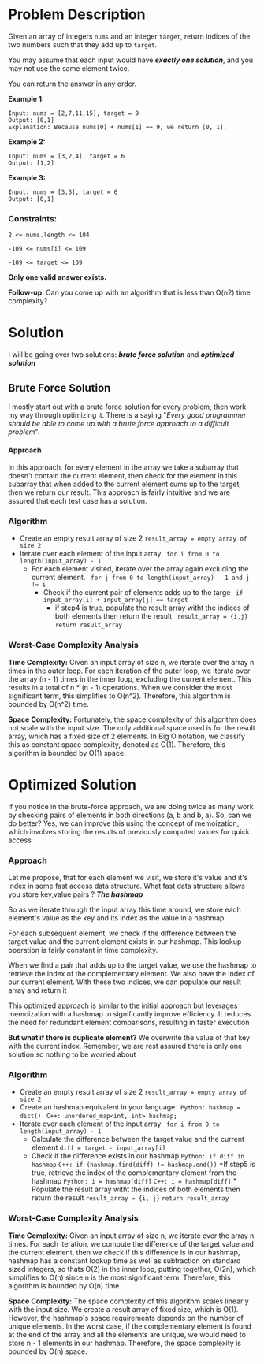 # Problem Description

Given an array of integers ```nums``` and an integer ```target```, return indices of the two numbers such that they add up to ```target```.

You may assume that each input would have ***exactly one solution***, and you may not use the same element twice.

You can return the answer in any order.

 

**Example 1:**
```
Input: nums = [2,7,11,15], target = 9
Output: [0,1]
Explanation: Because nums[0] + nums[1] == 9, we return [0, 1].
```
**Example 2:**
```
Input: nums = [3,2,4], target = 6
Output: [1,2]
```
**Example 3:**

```
Input: nums = [3,3], target = 6
Output: [0,1]
```
 

### Constraints:

```2 <= nums.length <= 104```

```-109 <= nums[i] <= 109```

```-109 <= target <= 109```

**Only one valid answer exists.**
 

**Follow-up**: Can you come up with an algorithm that is less than O(n2) time complexity?

# Solution

I will be going over two solutions: ***brute force solution*** and ***optimized solution***

##  Brute Force Solution
I mostly start out with a brute force solution for every problem, then work my way through optimizing it. There is a saying  "*Every good programmer should be able to come up with a brute force approach to a difficult problem*". 

#### Approach
In this approach, for every element in the array we take a subarray that doesn't contain the current element, then check for the element in this subarray that when added to the current element sums up to the target, then we return our result. This approach is fairly intuitive and we are assured that each test case has a solution.

### Algorithm
* Create an empty result array of size 2 
```result_array = empty array of size 2```
* Iterate over each element of the input array
``` for i from 0 to length(input_array) - 1```
    * For each element visited, iterate over the array again excluding the current element.
    ``` for j from 0 to length(input_array) - 1 and j != i```
        * Check if the current pair of elements adds up to the targe
        ``` if input_array[i] + input_array[j] == target```
            * if step4 is true, populate the result array witht the indices of both elements then return the result
            ``` result_array = {i,j}```
            ```return result_array```

### Worst-Case Complexity Analysis
**Time Complexity:** Given an input array of size n, we iterate over the array n times in the outer loop. For each iteration of the outer loop, we iterate over the array (n - 1) times in the inner loop, excluding the current element. This results in a total of n * (n - 1) operations. When we consider the most significant term, this simplifies to O(n^2). Therefore, this algorithm is bounded by O(n^2) time.

**Space Complexity:** Fortunately, the space complexity of this algorithm does not scale with the input size. The only additional space used is for the result array, which has a fixed size of 2 elements. In Big O notation, we classify this as constant space complexity, denoted as O(1). Therefore, this algorithm is bounded by O(1) space.

# Optimized Solution
If you notice in the brute-force approach, we are doing twice as many work by checking pairs of elements in both directions (a, b and b, a). So, can we do better? Yes,  we can improve this using the concept of memoization, which involves storing the results of previously computed values for quick access

### Approach
Let me propose, that for each element we visit, we store it's value and it's index in some fast access data structure. What fast data structure allows you store key,value pairs ? ***The hashmap***

So as we iterate through the input array this time around, we store each element's value as the key and its index as the value in a hashmap

For each subsequent element, we check if the difference between the target value and the current element exists in our hashmap. This lookup operation is fairly constant in time complexity.

When we find a pair that adds up to the target value, we use the hashmap to retrieve the index of the complementary element. We also have the index of our current element. With these two indices, we can populate our result array and return it

This optimized approach is similar to the initial approach but leverages memoization with a hashmap to significantly improve efficiency. It reduces the need for redundant element comparisons, resulting in faster execution

**But what if there is duplicate element?** We overwrite the value of that key with the current index. Remember, we are rest assured there is only one solution so nothing to be worried about

### Algorithm
* Create an empty result array of size 2 
```result_array = empty array of size 2```
* Create an hashmap equivalent in your language 
``` Python: hashmap = dict()```
``` C++: unordered_map<int, int> hashmap;```
* Iterate over each element of the input array
``` for i from 0 to length(input_array) - 1```
    * Calculate the difference between the target value and the current element
    ```diff = target - input_array[i]```
    * Check if the difference exists in our hashmap
        ```Python: if diff in hashmap```
        ```C++: if (hashmap.find(diff) != hashmap.end())```
            *If step5 is true, retrieve the index of the complementary element from the hashmap
            ```Python: i = hashmap[diff]```
            ```C++: i = hashmap[diff]```
            * Populate the result array witht the indices of both elements then return the result
            ```result_array = {i, j}```
            ```return result_array```

### Worst-Case Complexity Analysis
**Time Complexity:** Given an input array of size n, we iterate over the array n times. For each iteration, we compute the difference of the target value and the current element, then we check if this difference is in our hashmap, hashmap has a constant lookup time as well as subtraction on standard sized integers, so thats O(2) in the inner loop, putting together, O(2n), which simplifies to O(n) since n is the most significant term. Therefore, this algorithm is bounded by O(n) time.


**Space Complexity:** The space complexity of this algorithm scales linearly with the input size. We create a result array of fixed size, which is O(1). However, the hashmap's space requirements depends on the number of unique elements. In the worst case, if the complementary element is found at the end of the array and all the elements are unique, we would need to store n - 1 elements in our hashmap. Therefore, the space complexity is bounded by O(n) space.






